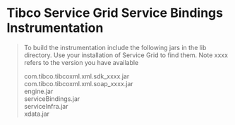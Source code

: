 # Tibco Service Grid Service Bindings Instrumentation

> To build the instrumentation include the following jars in the lib directory.  Use your installation of Service Grid to find them. 
> Note xxxx refers to the version you have available
>   
> com.tibco.tibcoxml.xml.sdk_xxxx.jar   
> com.tibco.tibcoxml.xml.soap_xxxx.jar   
> engine.jar   
> serviceBindings.jar   
> serviceInfra.jar   
> xdata.jar   
